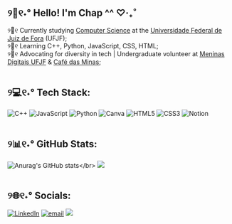 
<!-- GitHub Stats from https://github.com/anuraghazra/github-readme-stats -->
## ୨💫୧˖° Hello! I'm Chap ^^  ♡‧₊˚
୨🍥୧ Currently studying [Computer Science](https://www2.ufjf.br/cursocomputacao/) at the [Universidade Federal de Juiz de Fora](https://www2.ufjf.br/ufjf/) (UFJF);</br> 
୨🌱୧ Learning C++, Python, JavaScript, CSS, HTML;</br>
୨🌷୧ Advocating for diversity in tech | Undergraduate volunteer at [Meninas Digitais UFJF](https://br.linkedin.com/company/meninas-digitais-ufjf) & [Café das Minas](https://www.linkedin.com/company/cafedasminas/posts/?feedView=all);
</br> 
</br> 
## ୨💻୧˖° Tech Stack:
![C++](https://img.shields.io/badge/c++-%2300599C.svg?style=for-the-badge&logo=c%2B%2B&logoColor=white) ![JavaScript](https://img.shields.io/badge/javascript-%23323330.svg?style=for-the-badge&logo=javascript&logoColor=%23F7DF1E) ![Python](https://img.shields.io/badge/python-3670A0?style=for-the-badge&logo=python&logoColor=ffdd54) ![Canva](https://img.shields.io/badge/Canva-%2300C4CC.svg?style=for-the-badge&logo=Canva&logoColor=white) ![HTML5](https://img.shields.io/badge/html5-%23E34F26.svg?style=for-the-badge&logo=html5&logoColor=white) ![CSS3](https://img.shields.io/badge/css3-%231572B6.svg?style=for-the-badge&logo=css3&logoColor=white) ![Notion](https://img.shields.io/badge/Notion-%23000000.svg?style=for-the-badge&logo=notion&logoColor=white)
</br> 
</br> 
## ୨📊୧˖° GitHub Stats:
![Anurag's GitHub stats](https://github-readme-stats.vercel.app/api?username=gbchap&show_icons=true&theme=omni&hide=stars,prs,)</br>
![](https://github-readme-stats.vercel.app/api/top-langs/?username=gbchap&theme=omni&hide_border=false&include_all_commits=false&count_private=false&layout=compact)
</br> 
</br> 
## ୨🌐୧˖°  Socials:
[![LinkedIn](https://img.shields.io/badge/LinkedIn-%230077B5.svg?logo=linkedin&logoColor=white)](https://www.linkedin.com/in/gabriela-chapinotti-a45a70364/)
[![email](https://img.shields.io/badge/Email-D14836?logo=gmail&logoColor=white)](mailto:starbpie.ctt@gmail.com) 
[![](https://visitcount.itsvg.in/api?id=gbchap&icon=7&color=10)](https://visitcount.itsvg.in)

<!-- Proudly created with GPRM ( https://gprm.itsvg.in ) -->

